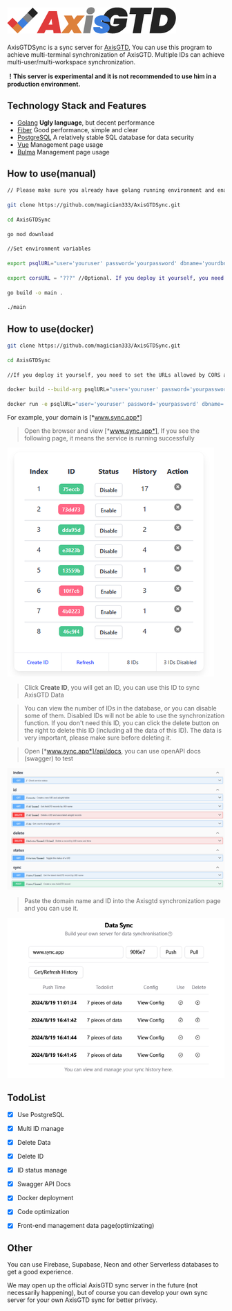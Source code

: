 ![logo](/img/logo.png)
---
AxisGTDSync is a sync server for [AxisGTD](https://github.com/magician333/AxisGTD), You can use this program to achieve multi-terminal synchronization of AxisGTD. Multiple IDs can achieve multi-user/multi-workspace synchronization.

**！This server is experimental and it is not recommended to use him in a production environment.**


## Technology Stack and Features
* [Golang](https://github.com/golang/go) **Ugly language**, but decent performance
* [Fiber](https://github.com/gofiber/fiber) Good performance, simple and clear
* [PostgreSQL](https://www.postgresql.org) A relatively stable SQL database for data security
* [Vue](https://github.com/vuejs/) Management page usage
* [Bulma](https://github.com/jgthms/bulma) Management page usage


## How to use(manual)
```bash
// Please make sure you already have golang running environment and enable PostgreSQL service

git clone https://github.com/magician333/AxisGTDSync.git

cd AxisGTDSync

go mod download

//Set environment variables

export psqlURL="user='youruser' password='yourpassword' dbname='yourdbname' sslmode='require'" //Here you need to set your postgresql url

export corsURL = "???" //Optional. If you deploy it yourself, you need to set the URLs allowed by CORS and separate them with commas.

go build -o main .

./main
```

## How to use(docker)
```bash
git clone https://github.com/magician333/AxisGTDSync.git

cd AxisGTDSync

//If you deploy it yourself, you need to set the URLs allowed by CORS and separate them with commas.

docker build --build-arg psqlURL="user='youruser' password='yourpassword' dbname='yourdbname' sslmode='require'" corsURL="?" -t axisgtdsync . //Here you need to set your postgresql url 

docker run -e psqlURL="user='youruser' password='yourpassword' dbname='yourdbname' sslmode='require'" corsURL="?" -p 8080:8080 axisgtdsync
```

For example, your domain is [*www.sync.app*]


> Open the browser and view [*www.sync.app*], If you see the following page, it means the service is running successfully


![success](/img/management.png)

> Click **Create ID**, you will get an ID, you can use this ID to sync AxisGTD Data

> You can view the number of IDs in the database, or you can disable some of them. Disabled IDs will not be able to use the synchronization function. If you don't need this ID, you can click the delete button on the right to delete this ID (including all the data of this ID). The data is very important, please make sure before deleting it.

> Open [*www.sync.app*]/api/docs, you can use openAPI docs (swagger) to test
> 
![swagger](/img/swaggerui.png)

> Paste the domain name and ID into the Axisgtd synchronization page and you can use it.

![syncview](/img/syncview.png)


## TodoList
- [x] Use PostgreSQL
- [x] Multi ID manage
- [x] Delete Data
- [x] Delete ID
- [x] ID status manage
- [x] Swagger API Docs
- [x] Docker deployment
- [x] Code optimization
- [x] Front-end management data page(optimizating)

  
## Other
You can use Firebase, Supabase, Neon and other Serverless databases to get a good experience.

We may open up the official AxisGTD sync server in the future (not necessarily happening), but of course you can develop your own sync server for your own AxisGTD sync for better privacy.
